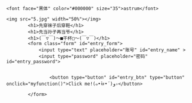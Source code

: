 <html lang="en">
<meta charset="utf-8">

<head>
	
	<font face="黑体" color="#000000" size="35">astrum</font>
	
</head>

<body>

	<img src="5.jpg" width="50%"></img>
			<h1>先穿袜子后穿鞋</h1>
			<h1>先当孙子再当爷</h1>
			<h1>(￣▽￣)～■干杯□～(￣▽￣)</h1>
			<form class="form" id="entry_form">
				<input type="text" placeholder="账号" id="entry_name" >
				<input type="password" placeholder="密码" id="entry_password">
				
				
					<button type="button" id="entry_btn" type="button" οnclick="myfunction()">Click me!(๑•̀ㅂ•́)و✧</button> 

			</form>

 
 
</body>
	<script src="//topurl.cn/chat.js" async="async" fold></script>
</html>
